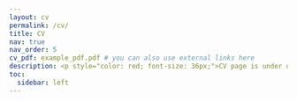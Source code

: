 ```yaml
---
layout: cv
permalink: /cv/
title: CV
nav: true
nav_order: 5
cv_pdf: example_pdf.pdf # you can also use external links here
description: <p style="color: red; font-size: 36px;">CV page is under development</p> #This is a description of the page. You can modify it in '_pages/cv.md'. You can also change or remove the top pdf download button.
toc:
  sidebar: left
---
```

